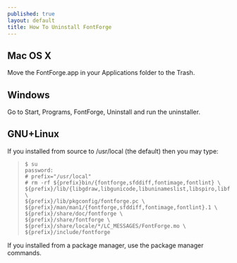 ```yaml
---
published: true
layout: default
title: How To Uninstall FontForge
---
```


Mac OS X
--------------

Move the FontForge.app in your Applications folder to the Trash.  

Windows
----------------

Go to Start, Programs, FontForge, Uninstall and run the uninstaller.

GNU+Linux
-------------

If you installed from source to /usr/local (the default) then you may type:

>     $ su
>     password:
>     # prefix="/usr/local"
>     # rm -rf ${prefix}bin/{fontforge,sfddiff,fontimage,fontlint} \
>     ${prefix}/lib/{libgdraw,libgunicode,libuninameslist,libspiro,libfontforge,libgutils,libgioftp}* \
>     ${prefix}/lib/pkgconfig/fontforge.pc \
>     ${prefix}/man/man1/{fontforge,sfddiff,fontimage,fontlint}.1 \
>     ${prefix}/share/doc/fontforge \
>     ${prefix}/share/fontforge \
>     ${prefix}/share/locale/*/LC_MESSAGES/FontForge.mo \
>     ${prefix}/include/fontforge

If you installed from a package manager, use the package manager commands.
